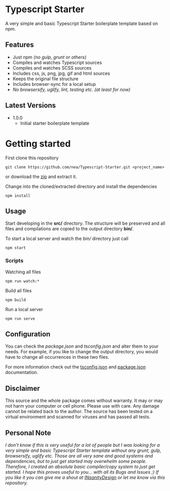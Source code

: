 # Typescript Starter
A very simple and basic Typescript Starter boilerplate template based on npm.

## Features
* Just npm *(no gulp, grunt or others)*
* Compiles and watches Typescript sources
* Compiles and watches SCSS sources
* Includes css, js, png, jpg, gif and html sources
* Keeps the original file structure
* Includes browser-sync for a local setup
* *No browsersify, uglify, lint, testing etc. (at least for now)*

## Latest Versions
* 1.0.0
  * Initial starter boilerplate template

# Getting started
First clone this repository
```
git clone https://github.com/nea/Typescript-Starter.git <project_name>
```
or download the [zip][1] and extract it.

Change into the cloned/extracted directory and install the dependencies
```
npm install
```
  
## Usage
Start developing in the **src/** directory. The structure will be preserved and all files and compilations are copied to the output directory **bin/**.

To start a local server and watch the *bin/* directory just call
```
npm start
```

### Scripts
Watching all files
```
npm run watch:*
```

Build all files
```
npm build
```

Run a local server
```
npm run serve
```

## Configuration
You can check the *package.json* and *tsconfig.json* and alter them to your needs. For example, if you like to change the output directory, you would have to change all occurrences in these two files.

For more information check out the [tsconfig.json][2] and [package.json][3] documentation.

## Disclaimer
This source and the whole package comes without warranty. It may or may not harm your computer or cell phone. Please use with care. Any damage cannot be related back to the author. The source has been tested on a virtual environment and scanned for viruses and has passed all tests.

## Personal Note
*I don't know if this is very useful for a lot of people but I was looking for a very simple and basic Typescript Starter template without any grunt, gulp, browsersify, uglify etc. Those are all very sane and good systems and dependencies, but to just get started may overwhelm some people. Therefore, I created an absolute basic compiler/copy system to just get started. I hope this proves useful to you... with all its Bugs and Issues ;) If you like it you can give me a shout at [INsanityDesign][4] or let me know via this repository.*

  [1]: https://github.com/nea/Typescript-Starter/archive/master.zip
  [2]: https://www.typescriptlang.org/docs/handbook/tsconfig-json.html
  [3]: https://docs.npmjs.com/files/package.json
  [4]: https://insanitydesign.com
